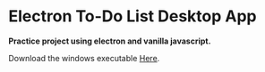 # Electron To-Do List Desktop App

**Practice project using electron and vanilla javascript.**

Download the windows executable [Here](https://www.dropbox.com/s/azfh20bxrmbby8z/electron-ToDoList-app-win32-ia32.zip?dl=0).

